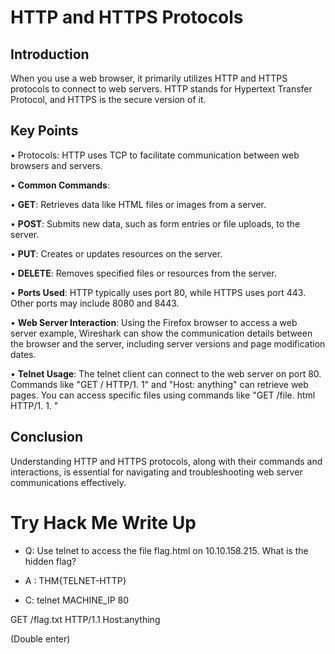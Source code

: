 # HTTP and HTTPS Protocols 

## Introduction 
When you use a web browser, it primarily utilizes HTTP and HTTPS protocols to connect to web servers. HTTP stands for Hypertext Transfer Protocol, and HTTPS is the secure version of it. 

## Key Points 
• Protocols: HTTP uses TCP to facilitate communication between web browsers and servers. 

• __Common Commands__: 

• __GET__: Retrieves data like HTML files or images from a server. 

• __POST__: Submits new data, such as form entries or file uploads, to the server. 

• __PUT__: Creates or updates resources on the server. 

• __DELETE__: Removes specified files or resources from the server. 

• __Ports Used__: HTTP typically uses port 80, while HTTPS uses port 443. Other ports may include 8080 and 8443. 

• __Web Server Interaction__: Using the Firefox browser to access a web server example, Wireshark can show the communication details between the browser and the server, including server versions and page modification dates. 

• __Telnet Usage__: The telnet client can connect to the web server on port 80. Commands like "GET / HTTP/1. 1" and "Host: anything" can retrieve web pages. You can access specific files using commands like "GET /file. html HTTP/1. 1. " 

## Conclusion 
Understanding HTTP and HTTPS protocols, along with their commands and interactions, is essential for navigating and troubleshooting web server communications effectively.

# Try Hack Me Write Up

- Q: Use telnet to access the file flag.html on 10.10.158.215. What is the hidden flag?

- A : THM{TELNET-HTTP}

- C: telnet MACHINE_IP 80

GET /flag.txt HTTP/1.1 
Host:anything

(Double enter)